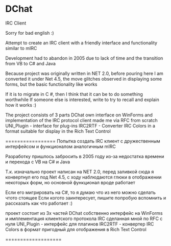 # DChat
IRC Client

Sorry for bad english :)


Attempt to create an IRC client with a friendly interface and functionality similar to mIRC

Development had to abandon in 2005 due to lack of time and the transition from VB to C# and Java

Because project was originally written in NET 2.0, before pouring here I am converted it under Net 4.5, the move glitches observed in displaying some forms, but the basic functionality like works

If it is to migrate in C #, then I think that it can be to do something worthwhile
If someone else is interested, write to try to recall and explain how it works :)

The project consists of 3 parts
DChat own interface on WinForms and implementation of the IRC protocol client made me via RFC from scratch
UNI_Plugin - interface for plug-ins
IRC2RTF - Converter IRC Colors in a format suitable for display in the Rich Text Control


=================
Попытка создать IRC клиент с дружественным интерфейсом и функционалом аналогичным mIRC

Разработку пришлось забросить в 2005 году из-за недостатка времени и перехода с VB на C# и Java

Т.к. изначально проект написан на NET 2.0, перед заливкой сюда я конвертнул его под Net 4.5, с ходу наблюдаются глюки в отображении некоторых форм, но основной функционал вроде работает

Если его мигрировать на C#, то я думаю что из него можно сделать чтото стоящее
Если когото заинтересует, пишите попробую вспомнить и рассказать как что работает :)

проект состоит из 3х частей
DChat собственно интерфейс на WinForms и имплементация клиентского протокола IRC сделанная мной по RFC с нуля
UNI_Plugin - интерфейс для плагинов
IRC2RTF - конвертер IRC Colors в формат пригодный для отображения в Rich Text Control

===================
